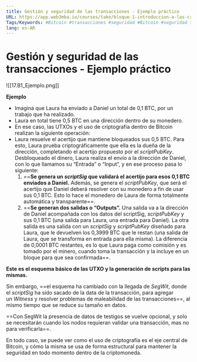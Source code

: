 ```yaml
---
title: Gestión y seguridad de las transacciones - Ejemplo práctico
URL: https://app.web3mba.io/courses/take/bloque-1-introduccion-a-las-criptomonedas/texts/35286756-u1-2-4-gestion-y-seguridad-de-las-transacciones-ejemplo-practico
Tags/Keywords: #Bitcoin #transacciones #seguridad #Bitcoin #seguridad transacciones #ejemplo
lang: es-AR
---
```

# Gestión y seguridad de las transacciones - Ejemplo práctico
![[17.B1_Ejemplo.png]]

**Ejemplo**
- Imagina que Laura ha enviado a Daniel un total de 0,1 BTC, por un trabajo que ha realizado.
- Laura en total tiene 0,5 BTC en una dirección dentro de su monedero.
- En ese caso, las UTXOs y el uso de criptografía dentro de Bitcoin realizan la siguiente operación:
- Laura resuelve el acertijo que mantiene bloqueados sus 0,5 BTC.
	Para esto, Laura prueba criptográficamente que ella es la dueña de la dirección, completando el acertijo propuesto por el _scriptPubKey_. Desbloqueado el dinero, Laura realiza el envío a la dirección de Daniel, con lo que llamamos su “Entrada” o “Input”, y en ese proceso pasa lo siguiente:
	1. ==**Se genera un _scriptSig_ que validará el acertijo para esos 0,1 BTC enviados a Daniel.** Además, se genera el _scriptPubKey_, que será el acertijo que Daniel deberá resolver con su monedero a fin de usar sus 0,1 BTC. Esto lo hace el monedero de Laura de forma totalmente automática y transparente==.
	2. ==**Se generan dos salidas o “Outputs”.** Una salida va a la dirección de Daniel acompañada con los datos del scriptSig, _scriptPubKey_ y sus 0,1 BTC (una salida para Laura, una entrada para Daniel). La otra salida es una salida con un _scriptSig_ y _scriptPubKey_ diseñado para Laura, que le devuelven los 0,3999 BTC que le restan (una salida de Laura, que se transforma en entrada para ella misma). La diferencia de 0,0001 BTC restantes, es lo que Laura paga como comisión y es tomado por el minero, cuando toma la transacción y la incluye en un bloque para que sea confirmada==.

**Este es el esquema básico de las UTXO y la generación de scripts para las mismas.**

Sin embargo, ==el esquema ha cambiado con la llegada de _SegWit_, donde el _scriptSig_ ha sido sacado de la data de la transacción, para agregar un _Witness_ y resolver problemas de maleabilidad de las transacciones==, al mismo tiempo que se reduce su tamaño en datos. 

==Con SegWit la presencia de datos de testigos se vuelve opcional, y solo se necesitarán cuando los nodos requieran validar una transacción, mas no para verificarla==.

En todo caso, se puede ver como el uso de criptografía es el eje central de Bitcoin, y cómo la misma se usa de forma estructural para mantener la seguridad en todo momento dentro de la criptomoneda.